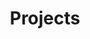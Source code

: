 ---
widget: slider

title: Projects

active: true

weight: 70

headless: true  # This file represents a page section.

# ... Put Your Section Options Here (section position etc.) ...

# Slide interval.
# Use `false` to disable animation or enter a time in ms, e.g. `5000` (5s).
interval: 15000

# Minimum slide height.
# Specify a height to ensure a consistent height for each slide.
height: ''


item:
#   - title: Recent results
#     content: 'Scroll through for recent results'
#     # Choose `center`, `left`, or `right` alignment.
#     align: center
#     # Overlay a color or image (optional).
#     #   Deactivate an option by commenting out the line, prefixing it with `#`.
#     overlay_color: '#666'  # An HTML color value.
#     overlay_img: bubbles.jpg  # Image path relative to your `static/media/` folder
#     overlay_filter: 0.5  # Darken the image. Value in range 0-1.
#     # Call to action button (optional).
#     #   Activate the button by specifying a URL and button label below.
#     #   Deactivate by commenting out parameters, prefixing lines with `#`.
#     cta_label: Download my app
#     cta_url: 'https://example.org'
#     cta_icon_pack: fas
#     cta_icon: graduation-cap
  - title: 'Projects, Past and Present'
    content: 'Click through for a list of past and present projects I have contributed to'
    overlay_color: = ''
    overlay_img: 'projects2.png'
  - title: 'Deep Learning for Calorimeter Reconstruction'
    content: Improving pion and jet reconstruction with image recognition
    align: center
    overlay_color: '#555'
    overlay_img: 'ml4p.png'
    overlay_filter: 0.6
    cta_label: ATL-PHS-PUB-2020-018
    cta_url: 'https://atlas.web.cern.ch/Atlas/GROUPS/PHYSICS/PUBNOTES/ATL-PHYS-PUB-2020-018/'
  - title: Jet Reconstruction
    content: 'ATLAS jet reconstruction and calibration in run 2'
    align: center
    overlay_color: '#333'
    overlay_img: 'jets.png'
    overlay_filter: 0.6
    cta_label: arXiv:2007.02645
    cta_url: 'https://atlas.web.cern.ch/Atlas/GROUPS/PHYSICS/PAPERS/JETM-2018-05/'
  - title: HH→4b
    content: 'Searches for resonant and non-resonant di-Higgs production decaying to 4 b-jets'
    align: center
    overlay_color: '#333'
    overlay_img: 'hh4b_vbf.png'
    overlay_filter: 0.6
    cta_label: JHEP 07 (2020) 108
    cta_url: 'https://atlas.web.cern.ch/Atlas/GROUPS/PHYSICS/PAPERS/HDBS-2018-18/'
  - title: Higgsinos
    content: 'Searches for Higgsino pair production decaying to b-jets and missing energy'
    align: center
    overlay_color: '#333'
    overlay_img: 'higgsinos.png'
    overlay_filter: 0.6
    cta_label: Phys. Rev. D 98 (2018) 092002
    cta_url: 'https://atlas.web.cern.ch/Atlas/GROUPS/PHYSICS/PAPERS/SUSY-2017-02/'
  - title: Gluinos
    content: 'Searches for gluinos decaying to top quarks, many b-jets, and missing energy'
    align: center
    overlay_color: '#333'
    overlay_img: 'gluinos.png'
    overlay_filter: 0.6
    cta_label: ATLAS-CONF-2018-041
    cta_url: 'https://atlas.web.cern.ch/Atlas/GROUPS/PHYSICS/CONFNOTES/ATLAS-CONF-2018-041/'
  - title: Soft-drop
    content: 'Measuring calculable properties of QCD with jet substructure'
    align: center
    overlay_color: '#333'
    overlay_img: 'sd.png'
    overlay_filter: 0.6
    cta_label: Phys. Rev. Lett. 121 (2018) 092001
    cta_url: 'https://atlas.web.cern.ch/Atlas/GROUPS/PHYSICS/PAPERS/STDM-2017-04/'
  - title: MilliQan
    content: 'Searching for milli-charged particles in LHC collisions'
    align: center
    overlay_color: '#333'
    overlay_img: 'mq3.jpg'
    overlay_filter: 0.6
    cta_label: Phys. Rev. D 102, 032002 (2020)
    cta_url: 'https://arxiv.org/abs/2005.06518'
---